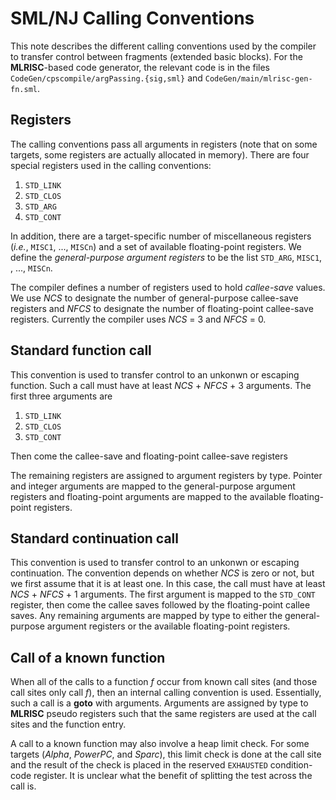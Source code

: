 # SML/NJ Calling Conventions

This note describes the different calling conventions used by the compiler
to transfer control between fragments (extended basic blocks).  For the
**MLRISC**-based code generator, the relevant code is in the files
`CodeGen/cpscompile/argPassing.{sig,sml}` and `CodeGen/main/mlrisc-gen-fn.sml`.

## Registers

The calling conventions pass all arguments in registers (note that on some
targets, some registers are actually allocated in memory).  There are four
special registers used in the calling conventions:

1. `STD_LINK`
2. `STD_CLOS`
3. `STD_ARG`
4. `STD_CONT`

In addition, there are a target-specific number of miscellaneous registers
(*i.e.*, `MISC1`, ..., `MISCn`) and a set of available floating-point
registers.  We define the *general-purpose argument registers* to be
the list `STD_ARG`, `MISC1`, , ..., `MISCn`.

The compiler defines a number of registers used to hold *callee-save*
values.  We use *NCS* to designate the number of general-purpose callee-save
registers and *NFCS* to designate the number of floating-point callee-save
registers.  Currently the compiler uses *NCS* = 3 and *NFCS* = 0.

## Standard function call

This convention is used to transfer control to an unkonwn or escaping function.
Such a call must have at least *NCS* + *NFCS* + 3 arguments.
The first three arguments are

1. `STD_LINK`
2. `STD_CLOS`
3. `STD_CONT`

Then come the callee-save and floating-point callee-save registers

The remaining registers are assigned to argument registers by type.
Pointer and integer arguments are mapped to the general-purpose
argument registers and floating-point arguments are mapped to the
available floating-point registers.

## Standard continuation call

This convention is used to transfer control to an unkonwn or escaping
continuation.  The convention depends on whether $NCS$ is zero or not,
but we first assume that it is at least one.   In this case, the call
must have at least *NCS* + *NFCS* + 1 arguments.  The first argument
is mapped to the `STD_CONT` register, then come the callee saves
followed by the floating-point callee saves.  Any remaining arguments
are mapped by type to either the general-purpose argument registers
or the available floating-point registers.

## Call of a known function

When all of the calls to a function *f* occur from known call sites
(and those call sites only call *f*), then an internal calling
convention is used.  Essentially, such a call is a **goto** with
arguments.  Arguments are assigned by type to **MLRISC** pseudo
registers such that the same registers are used at the call sites
and the function entry.

A call to a known function may also involve a heap limit check.
For some targets (*Alpha*, *PowerPC*, and *Sparc*), this limit
check is done at the call site and the result of the check is
placed in the reserved `EXHAUSTED` condition-code register.
It is unclear what the benefit of splitting the test across the
call is.
